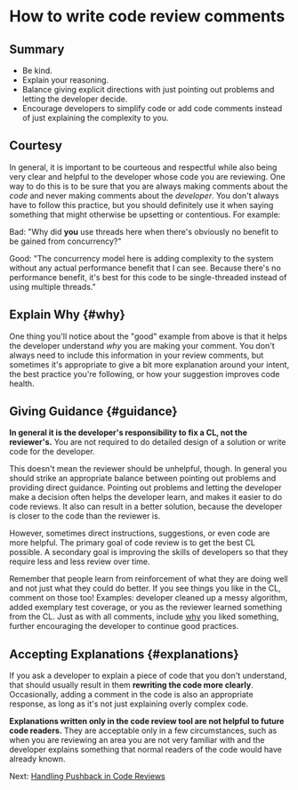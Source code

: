 # How to write code review comments



## Summary

-   Be kind.
-   Explain your reasoning.
-   Balance giving explicit directions with just pointing out problems and
    letting the developer decide.
-   Encourage developers to simplify code or add code comments instead of just
    explaining the complexity to you.

## Courtesy

In general, it is important to be
courteous and respectful while also being
very clear and helpful to the developer whose code you are reviewing. One way to
do this is to be sure that you are always making comments about the *code* and
never making comments about the *developer*. You don't always have to follow
this practice, but you should definitely use it when saying something that might
otherwise be upsetting or contentious. For example:

Bad: "Why did **you** use threads here when there's obviously no benefit to be
gained from concurrency?"

Good: "The concurrency model here is adding complexity to the system without any
actual performance benefit that I can see. Because there's no performance
benefit, it's best for this code to be single-threaded instead of using multiple
threads."

## Explain Why {#why}

One thing you'll notice about the "good" example from above is that it helps the
developer understand *why* you are making your comment. You don't always need to
include this information in your review comments, but sometimes it's appropriate
to give a bit more explanation around your intent, the best practice you're
following, or how your suggestion improves code health.

## Giving Guidance {#guidance}

**In general it is the developer's responsibility to fix a CL, not the
reviewer's.** You are not required to do detailed design of a solution or write
code for the developer.

This doesn't mean the reviewer should be unhelpful, though. In general you
should strike an appropriate balance between pointing out problems and providing
direct guidance. Pointing out problems and letting the developer make a decision
often helps the developer learn, and makes it easier to do code reviews. It also
can result in a better solution, because the developer is closer to the code
than the reviewer is.

However, sometimes direct instructions, suggestions, or even code are more
helpful. The primary goal of code review is to get the best CL possible. A
secondary goal is improving the skills of developers so that they require less
and less review over time.

Remember that people learn from reinforcement of what they are doing well and
not just what they could do better. If you see things you like in the CL,
comment on those too! Examples: developer cleaned up a messy algorithm, added
exemplary test coverage, or you as the reviewer learned something from the CL.
Just as with all comments, include [why](#why) you liked something, further
encouraging the developer to continue good practices.

## Accepting Explanations {#explanations}

If you ask a developer to explain a piece of code that you don't understand,
that should usually result in them **rewriting the code more clearly**.
Occasionally, adding a comment in the code is also an appropriate response, as
long as it's not just explaining overly complex code.

**Explanations written only in the code review tool are not helpful to future
code readers.** They are acceptable only in a few circumstances, such as when
you are reviewing an area you are not very familiar with and the developer
explains something that normal readers of the code would have already known.

Next: [Handling Pushback in Code Reviews](pushback.md)
